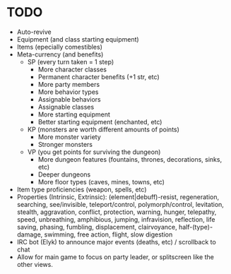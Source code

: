 # TODO

* Auto-revive
* Equipment (and class starting equipment)
* Items (epecially comestibles)
* Meta-currency (and benefits)
  * SP (every turn taken = 1 step)
    * More character classes
    * Permanent character benefits (+1 str, etc)
    * More party members
    * More behavior types
    * Assignable behaviors
    * Assignable classes
    * More starting equipment
    * Better starting equipment (enchanted, etc)
  * KP (monsters are worth different amounts of points)
    * More monster variety
    * Stronger monsters
  * VP (you get points for surviving the dungeon)
    * More dungeon features (fountains, thrones, decorations, sinks, etc)
    * Deeper dungeons
    * More floor types (caves, mines, towns, etc)
* Item type proficiencies (weapon, spells, etc)
* Properties (Intrinsic, Extrinsic): (element|debuff)-resist, regeneration, searching, see/invisible, teleport/control, polymorph/control, levitation, stealth, aggravation, conflict, protection, warning, hunger, telepathy, speed, unbreathing, amphibious, jumping, infravision, reflection, life saving, phasing, fumbling, displacement, clairvoyance, half-(type)-damage, swimming, free action, flight, slow digestion
* IRC bot (Elyk) to announce major events (deaths, etc) / scrollback to chat
* Allow for main game to focus on party leader, or splitscreen like the other views.